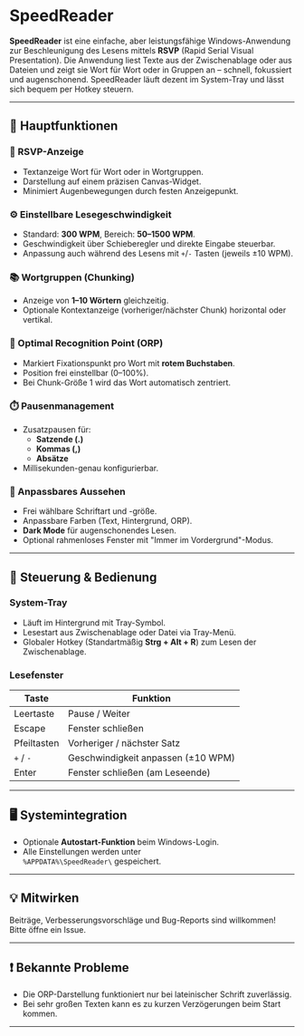 # SpeedReader

**SpeedReader** ist eine einfache, aber leistungsfähige Windows-Anwendung zur Beschleunigung des Lesens mittels **RSVP** (Rapid Serial Visual Presentation). Die Anwendung liest Texte aus der Zwischenablage oder aus Dateien und zeigt sie Wort für Wort oder in Gruppen an – schnell, fokussiert und augenschonend. SpeedReader läuft dezent im System-Tray und lässt sich bequem per Hotkey steuern.


---

## 🔑 Hauptfunktionen

### 📖 RSVP-Anzeige
- Textanzeige Wort für Wort oder in Wortgruppen.
- Darstellung auf einem präzisen Canvas-Widget.
- Minimiert Augenbewegungen durch festen Anzeigepunkt.

### ⚙️ Einstellbare Lesegeschwindigkeit
- Standard: **300 WPM**, Bereich: **50–1500 WPM**.
- Geschwindigkeit über Schieberegler und direkte Eingabe steuerbar.
- Anpassung auch während des Lesens mit `+`/`-` Tasten (jeweils ±10 WPM).

### 📚 Wortgruppen (Chunking)
- Anzeige von **1–10 Wörtern** gleichzeitig.
- Optionale Kontextanzeige (vorheriger/nächster Chunk) horizontal oder vertikal.

### 🎯 Optimal Recognition Point (ORP)
- Markiert Fixationspunkt pro Wort mit **rotem Buchstaben**.
- Position frei einstellbar (0–100%).
- Bei Chunk-Größe 1 wird das Wort automatisch zentriert.

### ⏱️ Pausenmanagement
- Zusatzpausen für:
  - **Satzende (.)**
  - **Kommas (,)**  
  - **Absätze**
- Millisekunden-genau konfigurierbar.

### 🎨 Anpassbares Aussehen
- Frei wählbare Schriftart und -größe.
- Anpassbare Farben (Text, Hintergrund, ORP).
- **Dark Mode** für augenschonendes Lesen.
- Optional rahmenloses Fenster mit "Immer im Vordergrund"-Modus.

---

## 🧭 Steuerung & Bedienung

### System-Tray
- Läuft im Hintergrund mit Tray-Symbol.
- Lesestart aus Zwischenablage oder Datei via Tray-Menü.
- Globaler Hotkey (Standartmäßig **Strg + Alt + R**) zum Lesen der Zwischenablage.

### Lesefenster
| Taste         | Funktion                                 |
|---------------|------------------------------------------|
| Leertaste     | Pause / Weiter                           |
| Escape        | Fenster schließen                        |
| Pfeiltasten   | Vorheriger / nächster Satz               |
| `+` / `-`     | Geschwindigkeit anpassen (±10 WPM)       |
| Enter         | Fenster schließen (am Leseende)          |

---

## 🖥️ Systemintegration

- Optionale **Autostart-Funktion** beim Windows-Login.
- Alle Einstellungen werden unter  
  `%APPDATA%\SpeedReader\` gespeichert.

---

## 💡 Mitwirken

Beiträge, Verbesserungsvorschläge und Bug-Reports sind willkommen!  
Bitte öffne ein Issue.

---

## ❗ Bekannte Probleme

- Die ORP-Darstellung funktioniert nur bei lateinischer Schrift zuverlässig.
- Bei sehr großen Texten kann es zu kurzen Verzögerungen beim Start kommen.

---

